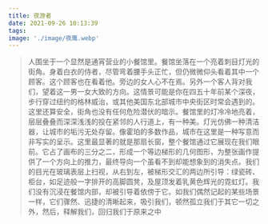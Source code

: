```yaml
---
title: 夜游者
date: 2021-09-26 10:13:39
tags:
image: './image/夜鹰.webp'
---
```


> 人围坐于一个显然是通宵营业的小餐馆里。餐馆坐落在一个亮着刺目灯光的街角。身着白衣的侍者，尽管弯着腰手头正忙，但仍微微仰头看着其中一个顾客。这个顾客也在看着他。旁边的女人心不在焉。另外一个客人背对我们，望着这一男一女大致的方向。这情景可能是你在四五十年前某个深夜，步行穿过纽约的格林威治，或其他美国东北部城市中央街区时常会遇到的。这里还算安全，街角也没有任何危险潜伏的暗示。餐馆里的灯冷冷地亮着，层层叠叠而深深浅浅的投在紧邻的人行道上，有一种美。灯光仿佛一种清洁器，让城市的垢污无处存留。像霍珀的多数作品，城市在这里是一种写意而非写实的呈示。这里最显著的就是那扇长窗，整个餐馆通过它展现在我们眼前。它占了画布的三分之二，形成一个等边梯形的几何图形，为整张画作提供了一个方向上的推力，最终导向一个虽看不到却能想象到的消失点。我们的目光在玻璃表层上扫视，从右到左，被梯形交汇的两边所引导：绿瓷砖、柜台，如足迹般一字排开的高脚圆凳，及屋顶发着乳黄色辉光的霓虹灯。我们没有沉浸在餐馆内部，却被引导着依傍于它。如我们偶然记起的某些场景一样，它们骤然、迅捷的清晰起来，吸引我们，顿然孤立我们于其它一切之外，然后，释解我们，回归我们于原来之中